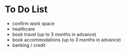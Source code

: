 # To Do List

- confirm work space
- healthcare
- book travel (up to 3 months in advance)
- book accommodations (up to 3 months in advance)
- banking / credit
